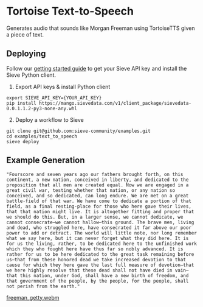 # Tortoise Text-to-Speech

Generates audio that sounds like Morgan Freeman using TortoiseTTS given a piece of text.

## Deploying
Follow our [getting started guide](https://www.sievedata.com/dashboard/welcome) to get your Sieve API key and install the Sieve Python client.

1. Export API keys & install Python client
```
export SIEVE_API_KEY={YOUR_API_KEY}
pip install https://mango.sievedata.com/v1/client_package/sievedata-0.0.1.1.2-py3-none-any.whl
```

2. Deploy a workflow to Sieve
```
git clone git@github.com:sieve-community/examples.git
cd examples/text_to_speech
sieve deploy
```

## Example Generation

```
"Fourscore and seven years ago our fathers brought forth, on this continent, a new nation, conceived in liberty, and dedicated to the proposition that all men are created equal. Now we are engaged in a great civil war, testing whether that nation, or any nation so conceived, and so dedicated, can long endure. We are met on a great battle-field of that war. We have come to dedicate a portion of that field, as a final resting-place for those who here gave their lives, that that nation might live. It is altogether fitting and proper that we should do this. But, in a larger sense, we cannot dedicate, we cannot consecrate—we cannot hallow—this ground. The brave men, living and dead, who struggled here, have consecrated it far above our poor power to add or detract. The world will little note, nor long remember what we say here, but it can never forget what they did here. It is for us the living, rather, to be dedicated here to the unfinished work which they who fought here have thus far so nobly advanced. It is rather for us to be here dedicated to the great task remaining before us—that from these honored dead we take increased devotion to that cause for which they here gave the last full measure of devotion—that we here highly resolve that these dead shall not have died in vain—that this nation, under God, shall have a new birth of freedom, and that government of the people, by the people, for the people, shall not perish from the earth."
```

[freeman_getty.webm](https://user-images.githubusercontent.com/11367688/217720684-b98e13c1-f04a-44bd-bf73-5d4c34d7d0e6.webm)
